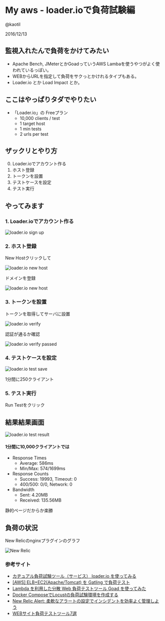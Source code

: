 # My aws - loader.ioで負荷試験編

@kaotil

2016/12/13



## 監視入れたんで負荷をかけてみたい

- Apache Bench, JMeterとかGoadっていうAWS Lambaを使うやつがよく使われているっぽい。<!-- .element: class="fragment" data-fragment-index="1" -->
- WEBからURLを指定して負荷をサクっとかけれるタイプもある。<!-- .element: class="fragment" data-fragment-index="2" -->
- Loader.io とか Load Impact とか。<!-- .element: class="fragment" data-fragment-index="3" -->



## ここはやっぱりタダでやりたい

- 「Loader.io」の Freeプラン
  - 10,000 clients / test
  - 1 target host
  - 1 min tests
  - 2 urls per test



## ザックリとやり方

0. Loader.ioでアカウント作る
0. ホスト登録
0. トークンを設置
0. テストケースを設定
0. テスト実行



## やってみます



### 1. Loader.ioでアカウント作る

![loader.io sign up](/slides/img/0014/loader_io_signup.png)<!-- .element: class="img_70" -->



### 2. ホスト登録

New Hostクリックして

![loader.io new host](/slides/img/0014/loader_io_new_host.png)<!-- .element: class="img_70" -->



ドメインを登録

![loader.io new host](/slides/img/0014/loader_io_new_host_domain.png)<!-- .element: class="img_70" -->



### 3. トークンを設置

トークンを取得してサーバに設置

![loader.io verify](/slides/img/0014/loader_io_new_host_verification.png)<!-- .element: class="img_70" -->



認証が通るか確認

![loader.io verify passed](/slides/img/0014/loader_io_new_host_verification_passed.png)<!-- .element: class="img_70" -->



### 4. テストケースを設定

![loader.io test save](/slides/img/0014/loader_io_test_save.png)<!-- .element: class="img_70" -->

1分間に250クライアント



### 5. テスト実行

Run Testをクリック



## 結果結果画面

![loader.io test result](/slides/img/0014/loader_io_test_result.png)<!-- .element: class="img_70" -->



#### 1分間に10,000クライアントでは

- Response Times
  - Average: 586ms
  - Min/Max: 574/1699ms
- Response Counts
  - Success: 19993, Timeout: 0
  - 400/500: 0/0, Network: 0
- Bandwidth
  - Sent: 4.20MB
  - Received: 135.56MB

静的ページだからか楽勝



## 負荷の状況

New Relicのnginxプラグインのグラフ

![New Relic](/slides/img/0014/new_relic_plugins_nginx.png)<!-- .element: class="img_70" -->



###  参考サイト

- [カヂュアル負荷試験ツール（サービス） loader.io を使ってみる](https://cloudpack.media/10885)
- [[AWS] ELB+EC2(Apache/Tomcat) を Gatling で負荷テスト](https://blue21neo.blogspot.jp/2016/07/aws-elbec2apachetomcat-gatling.html)
- [Lambda を利用した分散 Web 負荷テストツール Goad を使ってみた](http://qiita.com/quickguard/items/995d8e28d53e569bab73)
- [Docker ComposeでLocustの負荷試験環境を作成する](http://qiita.com/HirokazuMiyaji/items/ea88f861d3ad5debba78)
- [New Relic Alert: 柔軟なアラートの設定でインシデントを効率よく管理しよう](http://qiita.com/kumatronik/items/5dd264df027941f40d79)
- [WEBサイト負荷テストツール7選](https://www.submit.ne.jp/714)

